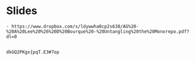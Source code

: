 # Slides
    - https://www.dropbox.com/s/ldywwha0cp2s638/AG%20-%20A%20Lee%20%26%20D%20Bourque%20-%20Untangling%20the%20Monorepo.pdf?dl=0


    dkGQ2PKgx{pqT.E3#7op